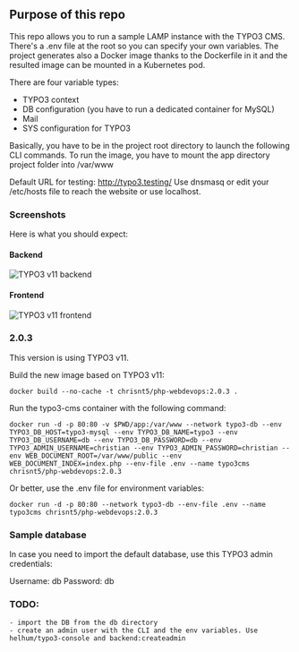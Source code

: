 ## Purpose of this repo

This repo allows you to run a sample LAMP instance with the TYPO3 CMS.
There's a .env file at the root so you can specify your own variables.
The project generates also a Docker image thanks to the Dockerfile in it and the resulted image can be mounted in a Kubernetes pod.

There are four variable types:
- TYPO3 context
- DB configuration (you have to run a dedicated container for MySQL)
- Mail
- SYS configuration for TYPO3

Basically, you have to be in the project root directory to launch the following CLI commands.
To run the image, you have to mount the app directory project folder into /var/www

Default URL for testing: http://typo3.testing/
Use dnsmasq or edit your /etc/hosts file to reach the website or use localhost.

### Screenshots

Here is what you should expect:

#### Backend

![TYPO3 v11 backend](https://raw.githubusercontent.com/christi4n/docker-multistage/feature/master/assets/multistage-typo3-v11-backend.png)

#### Frontend

![TYPO3 v11 frontend](https://raw.githubusercontent.com/christi4n/docker-multistage/feature/master/assets/multistage-typo3-v11-frontend.png)
### 2.0.3

This version is using TYPO3 v11.

Build the new image based on TYPO3 v11:

```
docker build --no-cache -t chrisnt5/php-webdevops:2.0.3 .
```

Run the typo3-cms container with the following command:

```
docker run -d -p 80:80 -v $PWD/app:/var/www --network typo3-db --env TYPO3_DB_HOST=typo3-mysql --env TYPO3_DB_NAME=typo3 --env TYPO3_DB_USERNAME=db --env TYPO3_DB_PASSWORD=db --env TYPO3_ADMIN_USERNAME=christian --env TYPO3_ADMIN_PASSWORD=christian --env WEB_DOCUMENT_ROOT=/var/www/public --env WEB_DOCUMENT_INDEX=index.php --env-file .env --name typo3cms chrisnt5/php-webdevops:2.0.3
```

Or better, use the .env file for environment variables:

```
docker run -d -p 80:80 --network typo3-db --env-file .env --name typo3cms chrisnt5/php-webdevops:2.0.3
```

### Sample database

In case you need to import the default database, use this TYPO3 admin credentials:

Username: db
Password: db

### TODO:

    - import the DB from the db directory
    - create an admin user with the CLI and the env variables. Use helhum/typo3-console and backend:createadmin
